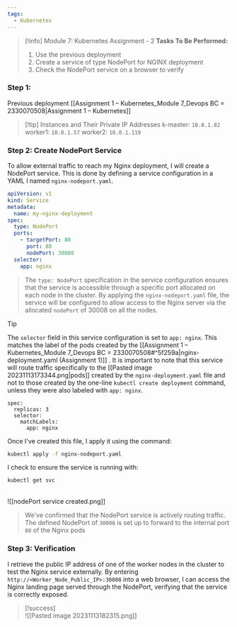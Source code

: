 ```yaml
---
tags:
  - Kubernetes
---
```



> [!info] Module 7: Kubernetes Assignment - 2
> **Tasks To Be Performed:** 
> 1. Use the previous deployment 
> 2. Create a service of type NodePort for NGINX deployment 
> 3. Check the NodePort service on a browser to verify


### Step 1:
Previous deployment [[Assignment 1 – Kubernetes_Module 7_Devops BC = 2330070508|Assignment 1 – Kubernetes]]
> [!tip] Instances and Their Private IP Addresses
> k-master: `10.0.1.82`
> worker1: `10.0.1.57`
> worker2: `10.0.1.119`
> 
### Step 2: Create NodePort Service
To allow external traffic to reach my Nginx deployment, I will create a NodePort service. This is done by defining a service configuration in a YAML I named `nginx-nodeport.yaml`.

```yaml
apiVersion: v1
kind: Service
metadata:
  name: my-nginx-deployment
spec:
  type: NodePort
  ports:
    - targetPort: 80
      port: 80
      nodePort: 30008
  selector:
    app: nginx
```
> The `type: NodePort` specification in the service configuration ensures that the service is accessible through a specific port allocated on each node in the cluster. By applying the `nginx-nodeport.yaml` file, the service will be configured to allow access to the Nginx server via the allocated `nodePort` of 30008 on all the nodes.
> 


> [!tip]
> The `selector` field in this service configuration is set to `app: nginx`. This matches the label of the pods created by the [[Assignment 1 – Kubernetes_Module 7_Devops BC = 2330070508#^5f259a|nginx-deployment.yaml (Assignment 1)]] . It is important to note that this service will route traffic specifically to the [[Pasted image 20231113173344.png|pods]] created by the `nginx-deployment.yaml` file and not to those created by the one-line `kubectl create deployment` command, unless they were also labeled with `app: nginx`.
>
> ```
> spec:
>   replicas: 3
>   selector:
>     matchLabels:
>       app: nginx
> ```



Once I've created this file, I apply it using the command:
```bash
kubectl apply -f nginx-nodeport.yaml
```

I check to ensure the service is running with:
```bash
kubectl get svc
```

<br>![[nodePort service created.png]]
> We've confirmed that the NodePort service is actively routing traffic. The defined NodePort of `30008` is set up to forward to the internal port `80` of the Nginx pods


### Step 3: Verification

I retrieve the public IP address of one of the worker nodes in the cluster to test the Nginx service externally. By entering `http://<Worker_Node_Public_IP>:30008` into a web browser, I can access the Nginx landing page served through the NodePort, verifying that the service is correctly exposed.

> [!success]
> <br>![[Pasted image 20231113182315.png]]